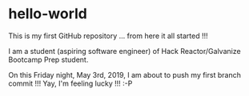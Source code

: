 # hello-world
This is my first GitHub repository ... from here it all started !!!

I am a student (aspiring software engineer) of Hack Reactor/Galvanize Bootcamp Prep student.

On this Friday night, May 3rd, 2019, I am about to push my first branch commit !!! Yay, I'm feeling lucky !!! :-P 
